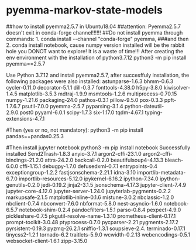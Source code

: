 # pyemma-markov-state-models
##how to install pyemma2.5.7 in Ubuntu18.04
##attention: Pyemma2.5.7 doesn't exit in conda-forge channel!!!!!!
##Do not install pyemma through commands: 1. conda install --channel "conda-forge" pyemma,
###and then 2. conda install notebook, cause numpy version installed will be the rabbit hole you DONOT want to explore! It is a waste of time!!!
After creating the env environment with the installation of python3.7.12
python3 -m pip install pyemma==2.5.7

Use Python 3.7.12 and install pyemma2.5.7, after succesffuly installation, the following packages were also installed:
astunparse-1.6.3 bhmm-0.6.3 cycler-0.11.0 decorator-5.1.1 dill-0.3.7 fonttools-4.38.0 h5py-3.8.0
kiwisolver-1.4.5 matplotlib-3.5.3 mdtraj-1.9.9 msmtools-1.2.6 multiprocess-0.70.15 numpy-1.21.6
packaging-24.0 pathos-0.3.1 pillow-9.5.0 pox-0.3.3 ppft-1.7.6.7 psutil-7.0.0 pyemma-2.5.7 pyparsing-3.1.4
python-dateutil-2.9.0.post0 pyyaml-6.0.1 scipy-1.7.3 six-1.17.0 tqdm-4.67.1 typing-extensions-4.7.1

#Then (yes or no, not mandatory):
python3 -m pip install pandas==pandas0.25.3

#Then install jupyter notebook
python3 -m pip install notebook
Successfully installed Send2Trash-1.8.3 anyio-3.7.1 argon2-cffi-23.1.0 argon2-cffi-bindings-21.2.0
attrs-24.2.0 backcall-0.2.0 beautifulsoup4-4.13.3 bleach-6.0.0 cffi-1.15.1 debugpy-1.7.0 defusedxml-0.7.1
entrypoints-0.4 exceptiongroup-1.2.2 fastjsonschema-2.21.1 idna-3.10 importlib-metadata-6.7.0
importlib-resources-5.12.0 ipykernel-6.16.2 ipython-7.34.0 ipython-genutils-0.2.0 jedi-0.19.2 jinja2-3.1.5
jsonschema-4.17.3 jupyter-client-7.4.9 jupyter-core-4.12.0 jupyter-server-1.24.0 jupyterlab-pygments-0.2.2
markupsafe-2.1.5 matplotlib-inline-0.1.6 mistune-3.0.2 nbclassic-1.2.0 nbclient-0.7.4 nbconvert-7.6.0
nbformat-5.8.0 nest-asyncio-1.6.0 notebook-6.5.7 notebook-shim-0.2.4 pandocfilters-1.5.1 parso-0.8.4
pexpect-4.9.0 pickleshare-0.7.5 pkgutil-resolve-name-1.3.10 prometheus-client-0.17.1 prompt-toolkit-3.0.48
ptyprocess-0.7.0 pycparser-2.21 pygments-2.17.2 pyrsistent-0.19.3 pyzmq-26.2.1 sniffio-1.3.1 soupsieve-2.4.
terminado-0.17.1 tinycss2-1.2.1 tornado-6.2 traitlets-5.9.0 wcwidth-0.2.13 webencodings-0.5.1
websocket-client-1.6.1 zipp-3.15.0
